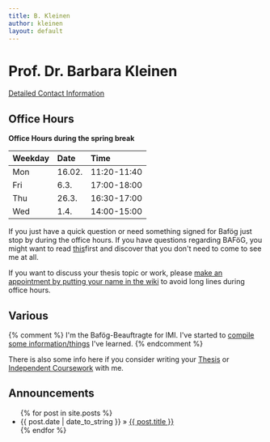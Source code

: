 ```yaml
---
title: B. Kleinen
author: kleinen
layout: default
---
```


# Prof. Dr. Barbara Kleinen

[Detailed Contact Information](about/me.html)


## Office Hours

<span style="font-weight:bold">Office Hours during the spring break</span>  


| Weekday |   Date   | Time|
|:------|:------|:------      |
|Mon      | 16.02.    | 11:20-11:40 |
|Fri      | 6.3.      | 17:00-18:00 |
|Thu      | 26.3.     | 16:30-17:00 |
|Wed      | 1.4.      | 14:00-15:00 |

If you just have a quick question or need something signed for Baf&ouml;g just stop by during the office hours. 
If you have questions regarding BAF&ouml;G, you might want to read [this](bafoeg/index.html)first and discover that you don't need to come to see me at all.

If you want to discuss your thesis topic or work, please [make an appointment by putting your name in the wiki](https://github.com/bkleinen/bkleinen.github.io/wiki) to avoid long lines during office hours. 



## Various

{% comment %}
I'm the Bafög-Beauftragte for IMI. I've started to <a href = "bafoeg/index.html">compile some information/things</a> I've learned.
{% endcomment %}

There is also some info here if you consider writing your [Thesis](thesis/index.html) or [Independent Coursework](thesis/independent_coursework.html) with me.


## Announcements

<ul class="posts">
  {% for post in site.posts %}
    <li><span>{{ post.date | date_to_string }}</span> &raquo; <a href="{{ post.url }}">{{ post.title }}</a></li>
  {% endfor %}
</ul>



